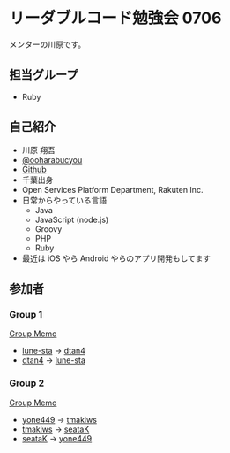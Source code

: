 # リーダブルコード勉強会 0706

メンターの川原です。

## 担当グループ

- Ruby

## 自己紹介

- 川原 翔吾
- [@ooharabucyou](https://twitter.com/ooharabucyou)
- [Github](https://twitter.com/ooharabucyou)
- 千葉出身
- Open Services Platform Department, Rakuten Inc.
- 日常からやっている言語
    - Java
    - JavaScript (node.js)
    - Groovy
    - PHP
    - Ruby
- 最近は iOS やら Android やらのアプリ開発もしてます

## 参加者

### Group 1

[Group Memo](https://github.com/lune-sta/dtan4-sezemi-2014-readable-code-2/blob/master/group-memo.md)

- [lune-sta](https://github.com/lune-sta/lune-sta-sezemi-2014-readable-code-2) -> [dtan4](https://github.com/lune-sta/dtan4-sezemi-2014-readable-code-2)
- [dtan4](https://github.com/dtan4/dtan4-sezemi-2014-readable-code-2) -> [lune-sta](https://github.com/dtan4/lune-sta-sezemi-2014-readable-code-2)


### Group 2

[Group Memo](https://github.com/seataK/yone449-sezemi-2014-readable-code/blob/master/group-memo.md)

- [yone449](https://github.com/yone449/yone449-sezemi-2014-readable-code) -> [tmakiws](https://github.com/yone449/tmakiws-sezemi-2014-readable-code-2)
- [tmakiws](https://github.com/tmakiws/tmakiws-sezemi-2014-readable-code-2/tree/master/tmakiws-sezemi-2014-readable-code-2) -> [seataK](https://github.com/tmakiws/seataK-sezemi-2014-readable-code-2)
- [seataK](https://github.com/seataK/seataK-sezemi-2014-readable-code-2) -> [yone449](https://github.com/seataK/yone449-sezemi-2014-readable-code)
